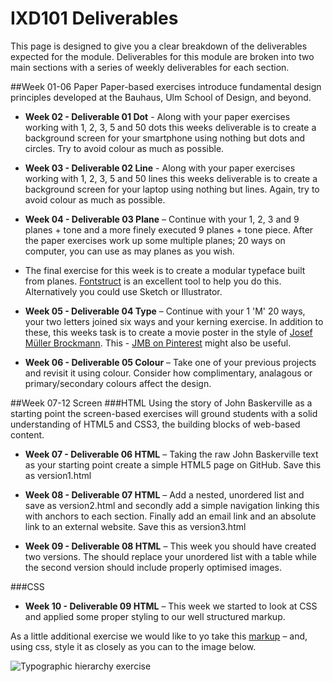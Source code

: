 IXD101 Deliverables
===========================

This page is designed to give you a clear breakdown of the deliverables expected for the module. Deliverables for this module are broken into two main sections with a series of weekly deliverables for each section.



##Week 01-06 Paper 
Paper-based exercises introduce fundamental design principles developed at the Bauhaus, Ulm School of Design, and beyond.  

- **Week 02 - Deliverable 01 Dot** - Along with your paper exercises working with 1, 2, 3, 5 and 50 dots this weeks deliverable is to create a background screen for your smartphone using nothing but dots and circles. Try to avoid colour as much as possible.

- **Week 03 - Deliverable 02 Line** - Along with your paper exercises working with 1, 2, 3, 5 and 50 lines this weeks deliverable is to create a background screen for your laptop using nothing but lines. Again, try to avoid colour as much as possible.  

- **Week 04 - Deliverable 03 Plane** – Continue with your 1, 2, 3 and 9 planes + tone and a more finely executed 9 planes + tone piece. After the paper exercises work up some multiple planes; 20 ways on computer, you can use as may planes as you wish. 

- The final exercise for this week is to create a modular typeface built from planes. [Fontstruct](http://fontstruct.com) is an excellent tool to help you do this. Alternatively you could use Sketch or Illustrator.

- **Week 05 - Deliverable 04 Type** – Continue with your 1 'M' 20 ways, your two letters joined six ways and your kerning exercise. In addition to these, this weeks task is to create a movie poster in the style of [Josef Müller Brockmann](http://print-process.com/product/?product-id=1052). This - [JMB on Pinterest](https://www.pinterest.com/eleventhirty/jmb/) might also be useful.

- **Week 06 - Deliverable 05 Colour** – Take one of your previous projects and revisit it using colour. Consider how complimentary, analagous or primary/secondary colours affect the design.



##Week 07-12 Screen
###HTML
Using the story of John Baskerville as a starting point the screen-based exercises will ground students with a solid understanding of HTML5 and CSS3, the building blocks of web-based content.

- **Week 07 - Deliverable 06 HTML** – Taking the raw John Baskerville text as your starting point create a simple HTML5 page on GitHub. Save this as version1.html

- **Week 08 - Deliverable 07 HTML** – Add a nested, unordered list and save as version2.html and secondly add a simple navigation linking this with anchors to each section. Finally add an email link and an absolute link to an external website. Save this as version3.html

- **Week 09 - Deliverable 08 HTML** – This week you should have created two versions. The should replace your unordered list with a table while the second version should include properly optimised images.

###CSS
- **Week 10 - Deliverable 09 HTML** – This week we started to look at CSS and applied some proper styling to our well structured markup.

As a little additional exercise we would like to yo take this [markup](resources/css-exercise.html) – and, using css, style it as closely as you can to the image below.

![Typographic hierarchy exercise](/img/make_this_1.png)

